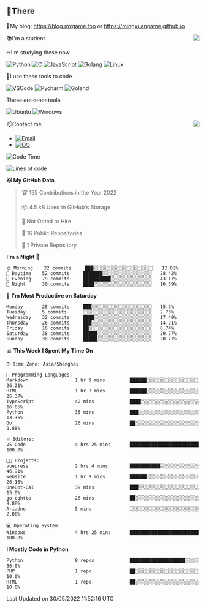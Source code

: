 
## 👏There

📰My blog: https://blog.mxgame.top or https://mingxuangame.github.io

<img align="right" src="https://github-readme-stats.vercel.app/api/top-langs/?username=MingxuanGame"/>


📚I'm a student.

✏I'm studying these now

![Python](https://img.shields.io/badge/-Python-blue?style=flat-square&logo=Python&logoColor=fff)
![C](https://img.shields.io/badge/-C-585858?style=flat-square&logo=C&logoColor=fff)
![JavaScript](https://img.shields.io/badge/-JavaScript-ffca18?style=flat-square&logo=JavaScript&logoColor=fff)
![Golang](https://img.shields.io/badge/-Go-007d9c?style=flat-square&logo=Go&logoColor=fff)
![Linux](https://img.shields.io/badge/-Linux-black?style=flat-square&logo=Linux&logoColor=fff)

🔨I use these tools to code

![VSCode](https://img.shields.io/badge/-VSCode-blue?style=flat-square&logo=visualstudiocode&logoColor=fff)
![Pycharm](https://img.shields.io/badge/-Pycharm-green?style=flat-square&logo=pycharm&logoColor=fff)
![Goland](https://img.shields.io/badge/-Goland-purple?style=flat-square&logo=goland&logoColor=fff)

 ~~These are other tools~~

![Ubuntu](https://img.shields.io/badge/-Ubuntu-orange?style=flat-square&logo=Ubuntu&logoColor=fff)
![Windows](https://img.shields.io/badge/-Windows-blue?style=flat-square&logo=Windows&logoColor=fff)

<img align="right" src="https://github-readme-stats.vercel.app/api?username=MingxuanGame" />


📫Contact me

* [![Email](https://img.shields.io/badge/Email-MingxuanGame@outlook.com-1?style=social&logoColor=fff)](mailto:MingxuanGame@outlook.com)
* [![QQ](https://img.shields.io/badge/QQ-1060148379-1?style=social&logoColor=fff)](tencent://AddContact/?fromId=45&fromSubId=1&subcmd=all&uin=1060148379&website=www.oicqzone.com)

<!--START_SECTION:waka-->
![Code Time](http://img.shields.io/badge/Code%20Time-7%20hrs%2010%20mins-blue)

![Lines of code](https://img.shields.io/badge/From%20Hello%20World%20I%27ve%20Written-27%20Thousand%20lines%20of%20code-blue)

**🐱 My GitHub Data** 

> 🏆 195 Contributions in the Year 2022
 > 
> 📦 4.5 kB Used in GitHub's Storage 
 > 
> 🚫 Not Opted to Hire
 > 
> 📜 16 Public Repositories 
 > 
> 🔑 1 Private Repository 
 > 
**I'm a Night 🦉** 

```text
🌞 Morning    22 commits     ███░░░░░░░░░░░░░░░░░░░░░░   12.02% 
🌆 Daytime    52 commits     ███████░░░░░░░░░░░░░░░░░░   28.42% 
🌃 Evening    79 commits     ██████████░░░░░░░░░░░░░░░   43.17% 
🌙 Night      30 commits     ████░░░░░░░░░░░░░░░░░░░░░   16.39%

```
📅 **I'm Most Productive on Saturday** 

```text
Monday       28 commits     ███░░░░░░░░░░░░░░░░░░░░░░   15.3% 
Tuesday      5 commits      ░░░░░░░░░░░░░░░░░░░░░░░░░   2.73% 
Wednesday    32 commits     ████░░░░░░░░░░░░░░░░░░░░░   17.49% 
Thursday     26 commits     ███░░░░░░░░░░░░░░░░░░░░░░   14.21% 
Friday       16 commits     ██░░░░░░░░░░░░░░░░░░░░░░░   8.74% 
Saturday     38 commits     █████░░░░░░░░░░░░░░░░░░░░   20.77% 
Sunday       38 commits     █████░░░░░░░░░░░░░░░░░░░░   20.77%

```


📊 **This Week I Spent My Time On** 

```text
⌚︎ Time Zone: Asia/Shanghai

💬 Programming Languages: 
Markdown                 1 hr 9 mins         ██████░░░░░░░░░░░░░░░░░░░   26.21% 
HTML                     1 hr 7 mins         ██████░░░░░░░░░░░░░░░░░░░   25.37% 
TypeScript               42 mins             ████░░░░░░░░░░░░░░░░░░░░░   16.05% 
Python                   35 mins             ███░░░░░░░░░░░░░░░░░░░░░░   13.36% 
Go                       26 mins             ██░░░░░░░░░░░░░░░░░░░░░░░   9.88%

🔥 Editors: 
VS Code                  4 hrs 25 mins       █████████████████████████   100.0%

🐱‍💻 Projects: 
vuepress                 2 hrs 4 mins        ███████████░░░░░░░░░░░░░░   46.91% 
website                  1 hr 9 mins         ██████░░░░░░░░░░░░░░░░░░░   26.15% 
OneBot-CAI               39 mins             ███░░░░░░░░░░░░░░░░░░░░░░   15.0% 
go-cqhttp                26 mins             ██░░░░░░░░░░░░░░░░░░░░░░░   9.88% 
Ariadne                  5 mins              ░░░░░░░░░░░░░░░░░░░░░░░░░   2.06%

💻 Operating System: 
Windows                  4 hrs 25 mins       █████████████████████████   100.0%

```

**I Mostly Code in Python** 

```text
Python                   8 repos             ████████████████████░░░░░   80.0% 
PHP                      1 repo              ██░░░░░░░░░░░░░░░░░░░░░░░   10.0% 
HTML                     1 repo              ██░░░░░░░░░░░░░░░░░░░░░░░   10.0%

```



 Last Updated on 30/05/2022 11:52:16 UTC
<!--END_SECTION:waka-->
